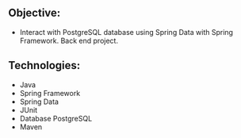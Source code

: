 ## Objective:
* Interact with PostgreSQL database using Spring Data with Spring Framework. Back end project.

## Technologies:
* Java
* Spring Framework
* Spring Data
* JUnit
* Database PostgreSQL
* Maven
